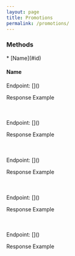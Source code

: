 ```yaml
---
layout: page
title: Promotions
permalink: /promotions/
---
```


<h3>Methods</h3>
* [Name](#id)


<h4 id="get-brands">Name</h4>
Endpoint: []()

Response Example
<pre>

</pre>

<h4 id=""></h4>
Endpoint: []()

Response Example
<pre>

</pre>

<h4 id=""></h4>
Endpoint: []()

Response Example
<pre>

</pre>

<h4 id=""></h4>
Endpoint: []()

Response Example
<pre>

</pre>

<h4 id=""></h4>
Endpoint: []()

Response Example
<pre>

</pre>
